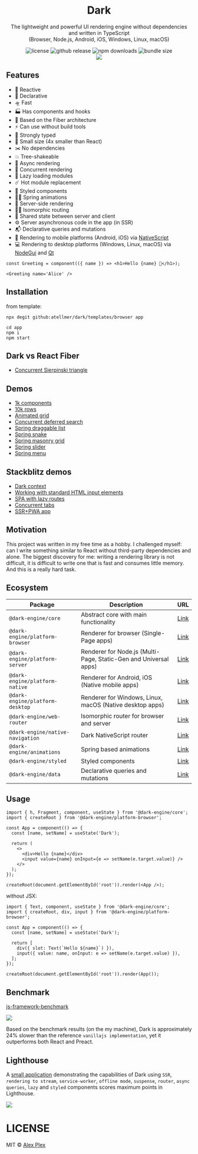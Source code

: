 <div align="center">
<h1>Dark</h1>

The lightweight and powerful UI rendering engine without dependencies and written in TypeScript <br> (Browser, Node.js, Android, iOS, Windows, Linux, macOS)

<img alt="license" src="https://img.shields.io/github/license/atellmer/dark?style=flat&colorA=000063&colorB=673ab7">
<img alt="github release" src="https://img.shields.io/github/release/atellmer/dark.svg?style=flat&colorA=000063&colorB=673ab7">
<img alt="npm downloads" src="https://img.shields.io/npm/dt/%40dark-engine%2Fcore.svg?style=flat&colorA=000063&colorB=673ab7">
<img alt="bundle size" src="https://img.shields.io/bundlejs/size/%40dark-engine%2Fcore?label=size%20(gzip)&style=flat&colorA=000063&colorB=673ab7">
</div>

<div align="center"> 
  <img src="./assets/cover.jpg">
</div>

## Features
- 🌟 Reactive
- 🎉 Declarative
- 🛸 Fast
- 🏭 Has components and hooks
- 🧶 Based on the Fiber architecture
- ⚡️ Сan use without build tools
- 🦾 Strongly typed
- 🦄 Small size (4x smaller than React)
- ✂️ No dependencies
- 💥 Tree-shakeable
- 🔄 Async rendering
- 🔀 Concurrent rendering
- 🥱 Lazy loading modules
- ☄️ Hot module replacement
- 💅 Styled components
- 💃🏼 Spring animations
- 💽 Server-side rendering
- 🏄‍♂️ Isomorphic routing
- 💾 Shared state between server and client
- ⚙️ Server asynchronous code in the app (in SSR)
- 📬 Declarative queries and mutations
- 📲 Rendering to mobile platforms (Android, iOS) via <a href="https://nativescript.org/" target="_blank">NativeScript</a>
- 💻 Rendering to desktop platforms (Windows, Linux, macOS) via <a href="https://docs.nodegui.org/" target="_blank">NodeGui</a> and <a href="https://www.qt.io/" target="_blank">Qt</a>

```tsx
const Greeting = component(({ name }) => <h1>Hello {name} 🥰</h1>);

<Greeting name='Alice' />
```

## Installation

from template:
```
npx degit github:atellmer/dark/templates/browser app
```

```
cd app
npm i
npm start
```

## Dark vs React Fiber

- [Concurrent Sierpinski triangle](https://atellmer.github.io/dark/next/sierpinski-triangle/)

## Demos

- [1k components](https://atellmer.github.io/dark/next/1k-components/)
- [10k rows](https://atellmer.github.io/dark/next/10k-rows/)
- [Animated grid](https://atellmer.github.io/dark/next/animated-grid/)
- [Concurrent deferred search](https://atellmer.github.io/dark/next/deferred-search/)
- [Spring draggable list](https://atellmer.github.io/dark/next/spring-draggable-list/)
- [Spring snake](https://atellmer.github.io/dark/next/spring-snake/)
- [Spring masonry grid](https://atellmer.github.io/dark/next/spring-masonry-grid/)
- [Spring slider](https://atellmer.github.io/dark/next/spring-slider/)
- [Spring menu](https://atellmer.github.io/dark/next/spring-menu/)

## Stackblitz demos

- [Dark context](https://stackblitz.com/edit/darkapp-ccz57rk-z41sup?file=index.tsx)
- [Working with standard HTML input elements](https://stackblitz.com/edit/darkapp-ccz57rk-wqitdr?file=index.tsx)
- [SPA with lazy routes](https://stackblitz.com/edit/darkapp-ccz57rk-hu65rp?file=index.tsx)
- [Concurrent tabs](https://stackblitz.com/edit/darkapp-ccz57rk-g8ppbn?file=index.tsx)
- [SSR+PWA app](https://stackblitz.com/edit/darkapp-ccz57rk-wrfqdk?file=backend%2Fapp.ts,frontend%2Fcomponents%2Fapp.tsx)

## Motivation

This project was written in my free time as a hobby. I challenged myself: can I write something similar to React without third-party dependencies and alone. The biggest discovery for me: writing a rendering library is not difficult, it is difficult to write one that is fast and consumes little memory. And this is a really hard task.

## Ecosystem

| Package                          | Description                                                      | URL                                                                            |
|----------------------------------|------------------------------------------------------------------|--------------------------------------------------------------------------------|
| `@dark-engine/core`              | Abstract core with main functionality                            | [Link](https://github.com/atellmer/dark/tree/master/packages/core)             |
| `@dark-engine/platform-browser`  | Renderer for browser (Single-Page apps)                          | [Link](https://github.com/atellmer/dark/tree/master/packages/platform-browser) |
| `@dark-engine/platform-server`   | Renderer for Node.js (Multi-Page, Static-Gen and Universal apps) | [Link](https://github.com/atellmer/dark/tree/master/packages/platform-server)  |
| `@dark-engine/platform-native`   | Renderer for Android, iOS (Native mobile apps)                   | [Link](https://github.com/atellmer/dark/tree/master/packages/platform-native)  |
| `@dark-engine/platform-desktop`  | Renderer for Windows, Linux, macOS (Native desktop apps)         | [Link](https://github.com/atellmer/dark/tree/master/packages/platform-desktop) |
| `@dark-engine/web-router`        | Isomorphic router for browser and server                         | [Link](https://github.com/atellmer/dark/tree/master/packages/web-router)       |
| `@dark-engine/native-navigation` | Dark NativeScript router                                         | [Link](https://github.com/atellmer/dark/tree/master/packages/native-navigation)|
| `@dark-engine/animations`        | Spring based animations                                          | [Link](https://github.com/atellmer/dark/tree/master/packages/animations)       |
| `@dark-engine/styled`            | Styled components                                                | [Link](https://github.com/atellmer/dark/tree/master/packages/styled)           |
| `@dark-engine/data`              | Declarative queries and mutations                                | [Link](https://github.com/atellmer/dark/tree/master/packages/data)             |

## Usage

```tsx
import { h, Fragment, component, useState } from '@dark-engine/core';
import { createRoot } from '@dark-engine/platform-browser';

const App = component(() => {
  const [name, setName] = useState('Dark');

  return (
    <>
      <div>Hello {name}</div>
      <input value={name} onInput={e => setName(e.target.value)} />
    </>
  );
});

createRoot(document.getElementById('root')).render(<App />);
```

without JSX:

```tsx
import { Text, component, useState } from '@dark-engine/core';
import { createRoot, div, input } from '@dark-engine/platform-browser';

const App = component(() => {
  const [name, setName] = useState('Dark');

  return [
    div({ slot: Text(`Hello ${name}`) }),
    input({ value: name, onInput: e => setName(e.target.value) }),
  ];
});

createRoot(document.getElementById('root')).render(App());
```

## Benchmark

[js-framework-benchmark](https://krausest.github.io/js-framework-benchmark/2024/table_chrome_122.0.6261.69.html)

<img src="./assets/bench.png">

Based on the benchmark results (on the my machine), Dark is approximately 24% slower than the reference `vanillajs implementation`, yet it outperforms both React and Preact.

## Lighthouse

A [small application](https://github.com/atellmer/dark/tree/master/examples/server-side-rendering/) demonstrating the capabilities of Dark using `SSR`, `rendering to stream`, `service-worker`, `offline mode`, `suspense`, `router`, `async queries`, `lazy` and `styled` components scores maximum points in Lighthouse.

<img src="./assets/lighthouse.png">


# LICENSE

MIT © [Alex Plex](https://github.com/atellmer)
